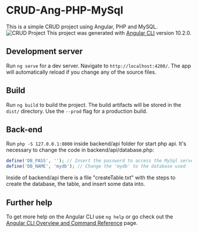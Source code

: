# CRUD-Ang-PHP-MySql

This is a simple CRUD project using Angular, PHP and MySQL.
![CRUD Project](project.gif)
This project was generated with [Angular CLI](https://github.com/angular/angular-cli) version 10.2.0.

## Development server

Run `ng serve` for a dev server. Navigate to `http://localhost:4200/`. The app will automatically reload if you change any of the source files.

## Build

Run `ng build` to build the project. The build artifacts will be stored in the `dist/` directory. Use the `--prod` flag for a production build.

## Back-end

Run `php -S 127.0.0.1:8000` inside backend/api folder for start php api. It's necessary to change the code in backend/api/database.php:

```php
define('DB_PASS', ''); // Insert the password to access the MySql server
define('DB_NAME', 'mydb'); // Change the 'mydb' to the database used
```

Inside of backend/api there is a file "createTable.txt" with the steps to create the database, the table, and insert some data into.

## Further help

To get more help on the Angular CLI use `ng help` or go check out the [Angular CLI Overview and Command Reference](https://angular.io/cli) page.
